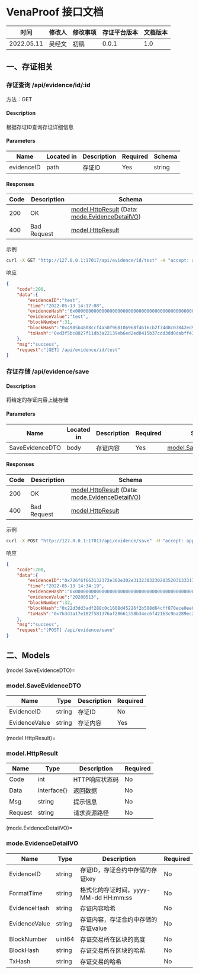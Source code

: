 # VenaProof 接口文档

| **时间**   | **修改人** | **修改事项** | **存证平台版本** | **文档版本** |
| ---------- | ---------- | ------------ | ---------------- | ------------ |
| 2022.05.11 | 吴经文     | 初稿         | 0.0.1            | 1.0          |

## 一、存证相关

### 存证查询 /api/evidence/id/:id

方法：GET

#### Description

根据存证ID查询存证详细信息

#### Parameters

| Name       | Located in | Description | Required | Schema |
| ---------- | ---------- | ----------- | -------- | ------ |
| evidenceID | path       | 存证ID      | Yes      | string |

#### Responses

| Code | Description | Schema                                                       |
| ---- | ----------- | ------------------------------------------------------------ |
| 200  | OK          | [model.HttpResult](model.HttpResult) (Data: [mode.EvidenceDetailVO](mode.EvidenceDetailVO)) |
| 400  | Bad Request | [model.HttpResult](model.HttpResult)                         |

示例

```bash
curl -X GET "http://127.0.0.1:17017/api/evidence/id/test" -H "accept: application/json" -H "Content-Type: application/json" -d "{}"
```

响应

```json
{
    "code":200,
    "data":{
        "evidenceID":"test",
        "time":"2022-05-13 14:17:08",
        "evidenceHash":"0x0000000000000000000000000000000000000000000000000000000074657374",
        "evidenceValue":"test",
        "blockNumber":31,
        "blockHash":"0x4985b4808ccf4a50f96810b968f4616cb2f74d8c07842ed96679a1d32584032b",
        "txHash":"0xd3f5bc8027f11db3a22139eb6ed2ed8415b37cdd3dd0dabff436580e9b5afe13"
    },
    "msg":"success",
    "request":"[GET] /api/evidence/id/test"
}
```

### 存证存储 /api/evidence/save

#### Description

将给定的存证内容上链存储

#### Parameters

| Name            | Located in | Description | Required | Schema                                         |
| --------------- | ---------- | ----------- | -------- | ---------------------------------------------- |
| SaveEvidenceDTO | body       | 存证内容    | Yes      | [model.SaveEvidenceDTO](model.SaveEvidenceDTO) |

#### Responses

| Code | Description | Schema                                                       |
| ---- | ----------- | ------------------------------------------------------------ |
| 200  | OK          | [model.HttpResult](model.HttpResult) (Data: [mode.EvidenceDetailVO](mode.EvidenceDetailVO)) |
| 400  | Bad Request | [model.HttpResult](model.HttpResult)                         |

示例

```bash
curl -X POST "http://127.0.0.1:17017/api/evidence/save" -H "accept: application/json" -H "Content-Type: application/json" -d "{\"evidenceID\": \"\", \"evidenceValue\": \"20200513\"}"
```

响应

```json
{
    "code":200,
    "data":{
        "evidenceID":"0x726f6f663132372e302e302e3132303230203520313331363532343233363537",
        "time":"2022-05-13 14:34:19",
        "evidenceHash":"0x0000000000000000000000000000000000000000000000000032303230353133",
        "evidenceValue":"20200513",
        "blockNumber":32,
        "blockHash":"0x22d3dd3adf288c0c1608d45226f2b508d64cff870ece0ee012652bcf03f09b6f",
        "txHash":"0x7b3d3a17e182f581376af28661358b34ec6f42163c9ba289ec2c13cb016741ad"
    },
    "msg":"success",
    "request":"[POST] /api/evidence/save"
}
```

## 二、Models

(model.SaveEvidenceDTO)=
### model.SaveEvidenceDTO

| Name          | Type   | Description | Required |
| ------------- | ------ | ----------- | -------- |
| EvidenceID    | string | 存证ID      | No       |
| EvidenceValue | string | 存证内容    | Yes      |

(model.HttpResult)=
### model.HttpResult

| Name    | Type        | Description    | Required |
| ------- | ----------- | -------------- | -------- |
| Code    | int         | HTTP响应状态码 | No       |
| Data    | interface{} | 返回数据       | No       |
| Msg     | string      | 提示信息       | No       |
| Request | string      | 请求资源路径   | No       |

(mode.EvidenceDetailVO)=
### mode.EvidenceDetailVO

| Name          | Type   | Description                           | Required |
| ------------- | ------ | ------------------------------------- | -------- |
| EvidenceID    | string | 存证ID，存证合约中存储的存证key       | No       |
| FormatTime    | string | 格式化的存证时间，yyyy-MM-dd HH:mm:ss | No       |
| EvidenceHash  | string | 存证内容哈希                          | No       |
| EvidenceValue | string | 存证内容，存证合约中存储的存证value   | No       |
| BlockNumber   | uint64 | 存证交易所在区块的高度                | No       |
| BlockHash     | string | 存证交易所在区块的哈希                | No       |
| TxHash        | string | 存证交易的哈希                        | No       |